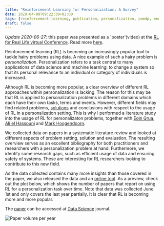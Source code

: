 ```yaml
---
title: "Reinforcement Learning for Personalization: A Survey"
date: 2020-04-09T09:22:30+01:00
tags: [reinforcement-learning, publication, personalization, pomdp, media]
draft: false
---
```


*Update 2020-06-27*: this paper was presented as a `poster'(video) at the [RL for Real Life virtual
Conference](https://sites.google.com/view/RL4RealLife). Read more
[here](/posts/rl-at-workshop/).

Reinforcement learning (RL) is becoming an increasingly popular tool to tackle hairy problems
using data. A nice example of such a hairy problem is *personalization*. Personalization 
refers to a task central to many applications of data science and machine learning: to change a
system so that its personal relevance to an individual or category of individuals is increased.

Although RL is becoming more popular, a clear overview of different RL approaches within
personalization is lacking. The reason for this may be that RL is applied to personalization
problems in different domains which each have their own tasks, terms and events. However,
different fields may find related problems, [solutions](/posts/personalized-dm) and conclusions
with respect to the usage of RL in a personalization setting. This is why I
performed a literature study into the usage of RL for personalizaton problems, together with [Eoin
Grua](https://emgrua.github.io/), [Ali el Hassouni](https://alihassouni.github.io/) and [Mark
Hoogendoorn](https://www.cs.vu.nl/~mhoogen/).

We collected data on papers in a systematic literature review and looked at different aspects
of problem setting, solution and evaluation. The resulting overview serves as an excellent
bibliography for both practitioners and researchers with a personalization problem at hand.
Furthermore, we identify some research gaps, such as efficient usage of data and ensuring safety
of systems. These are interesting for RL researchers looking to contribute to this new field.

As the data collected contains many more insights than those covered in the paper, we also
released the data and an [online tool](/rl4personalization). As a preview,
check out the plot below, which shows the number of papers that report on using RL for a
personalization task over time. Note that data was collected June 1st and only covers the last
year partially. It is clear that RL is becoming more and more popular.

The [paper](https://doi.org/10.3233/DS-200028) can be accessed at [Data Science](https://www.iospress.nl/journal/data-science/) journal.

![Paper volume per year](/imgs/rl-for-pers-survey/paper_volume_per_year.png)
